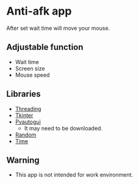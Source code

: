 # Anti-afk app

After set wait time will move your mouse.

## Adjustable function

* Wait time
* Screen size
* Mouse speed

## Libraries

* [Threading](https://docs.python.org/3/library/threading.html)
* [Tkinter](https://docs.python.org/3/library/tkinter.html)
* [Pyautogui](https://pypi.org/project/PyAutoGUI/)
    * It may need to be downloaded.
* [Random](https://docs.python.org/3/library/random.html)
* [Time](https://docs.python.org/3/library/time.html)

## Warning

* This app is not intended for work environment.
